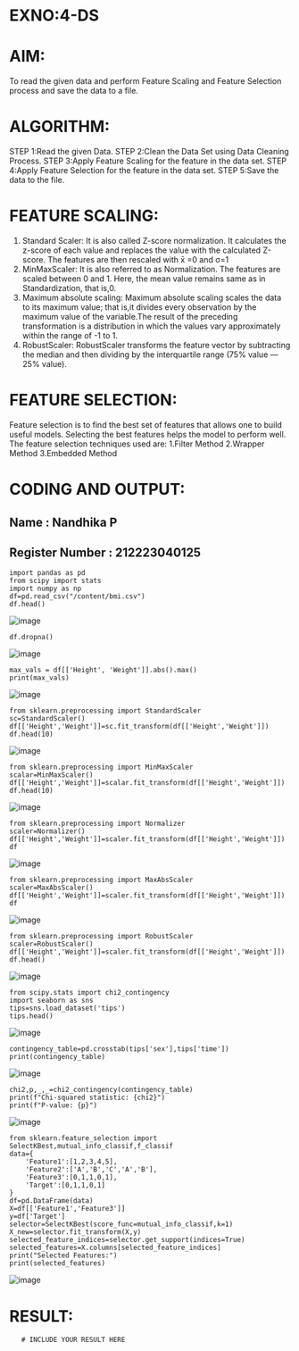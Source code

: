 # EXNO:4-DS
# AIM:
To read the given data and perform Feature Scaling and Feature Selection process and save the
data to a file.

# ALGORITHM:
STEP 1:Read the given Data.
STEP 2:Clean the Data Set using Data Cleaning Process.
STEP 3:Apply Feature Scaling for the feature in the data set.
STEP 4:Apply Feature Selection for the feature in the data set.
STEP 5:Save the data to the file.

# FEATURE SCALING:
1. Standard Scaler: It is also called Z-score normalization. It calculates the z-score of each value and replaces the value with the calculated Z-score. The features are then rescaled with x̄ =0 and σ=1
2. MinMaxScaler: It is also referred to as Normalization. The features are scaled between 0 and 1. Here, the mean value remains same as in Standardization, that is,0.
3. Maximum absolute scaling: Maximum absolute scaling scales the data to its maximum value; that is,it divides every observation by the maximum value of the variable.The result of the preceding transformation is a distribution in which the values vary approximately within the range of -1 to 1.
4. RobustScaler: RobustScaler transforms the feature vector by subtracting the median and then dividing by the interquartile range (75% value — 25% value).

# FEATURE SELECTION:
Feature selection is to find the best set of features that allows one to build useful models. Selecting the best features helps the model to perform well.
The feature selection techniques used are:
1.Filter Method
2.Wrapper Method
3.Embedded Method

# CODING AND OUTPUT:

## Name : Nandhika P

## Register Number : 212223040125

```
import pandas as pd
from scipy import stats
import numpy as np
df=pd.read_csv("/content/bmi.csv")
df.head()
```

![image](https://github.com/user-attachments/assets/b27936e6-a167-4093-b9f4-b07893d9121a)

```
df.dropna()
```

![image](https://github.com/user-attachments/assets/0d8c3b19-c77d-497f-84dc-897328487f69)

```
max_vals = df[['Height', 'Weight']].abs().max()
print(max_vals)
```

![image](https://github.com/user-attachments/assets/4772d234-84e7-4322-9e11-a161e7708303)

```
from sklearn.preprocessing import StandardScaler
sc=StandardScaler()
df[['Height','Weight']]=sc.fit_transform(df[['Height','Weight']])
df.head(10)
```

![image](https://github.com/user-attachments/assets/552dd1b7-59b1-4f65-aa02-1850bda3550d)

```
from sklearn.preprocessing import MinMaxScaler
scalar=MinMaxScaler()
df[['Height','Weight']]=scalar.fit_transform(df[['Height','Weight']])
df.head(10)
```

![image](https://github.com/user-attachments/assets/142b4d30-871a-4f0a-b79d-e4cbac1e396d)

```
from sklearn.preprocessing import Normalizer
scaler=Normalizer()
df[['Height','Weight']]=scaler.fit_transform(df[['Height','Weight']])
df
```

![image](https://github.com/user-attachments/assets/68acbfe7-36be-43e1-ac2f-83855f3082d3)

```
from sklearn.preprocessing import MaxAbsScaler
scaler=MaxAbsScaler()
df[['Height','Weight']]=scaler.fit_transform(df[['Height','Weight']])
df
```

![image](https://github.com/user-attachments/assets/b55c6651-e63b-4640-96dd-e01d396ba4bb)

```
from sklearn.preprocessing import RobustScaler
scaler=RobustScaler()
df[['Height','Weight']]=scaler.fit_transform(df[['Height','Weight']])
df.head()
```

![image](https://github.com/user-attachments/assets/7c514574-e1e9-4e9c-962b-d8855d787ed9)

```
from scipy.stats import chi2_contingency
import seaborn as sns
tips=sns.load_dataset('tips')
tips.head()

```
![image](https://github.com/user-attachments/assets/5ca9640b-02cc-4746-aa90-1bbebe252264)

```
contingency_table=pd.crosstab(tips['sex'],tips['time'])
print(contingency_table)
```
![image](https://github.com/user-attachments/assets/c5ce430c-d5f3-4c71-b24b-8959f9a05ad1)

```
chi2,p,_,_=chi2_contingency(contingency_table)
print(f"Chi-squared statistic: {chi2}")
print(f"P-value: {p}")
```

![image](https://github.com/user-attachments/assets/ef24a304-d0df-4406-8b55-f6c8998f6954)

```
from sklearn.feature_selection import SelectKBest,mutual_info_classif,f_classif
data={
    'Feature1':[1,2,3,4,5],
    'Feature2':['A','B','C','A','B'],
    'Feature3':[0,1,1,0,1],
    'Target':[0,1,1,0,1]
}
df=pd.DataFrame(data)
X=df[['Feature1','Feature3']]
y=df['Target']
selector=SelectKBest(score_func=mutual_info_classif,k=1)
X_new=selector.fit_transform(X,y)
selected_feature_indices=selector.get_support(indices=True)
selected_features=X.columns[selected_feature_indices]
print("Selected Features:")
print(selected_features)
```

![image](https://github.com/user-attachments/assets/c1a0a8a0-c93c-493f-a064-60d7fbf1ef42)


# RESULT:
       # INCLUDE YOUR RESULT HERE

